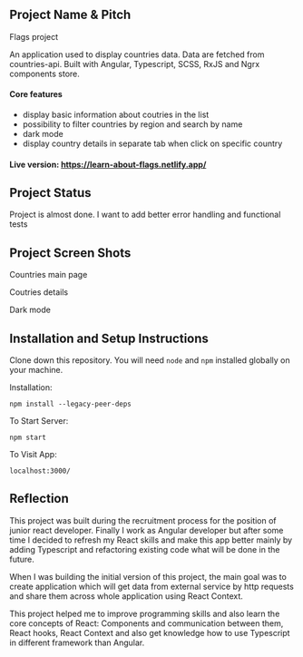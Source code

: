 ## Project Name & Pitch

Flags project

An application used to display countries data. Data are fetched from countries-api. Built with Angular,
Typescript, SCSS, RxJS and Ngrx components store.

#### Core features

- display basic information about coutries in the list 
- possibility to filter countries by region and search by name
- dark mode
- display country details in separate tab when click on specific country

#### Live version: https://learn-about-flags.netlify.app/

## Project Status

Project is almost done. I want to add better error handling and functional tests

## Project Screen Shots

Countries main page

Coutries details


Dark mode


## Installation and Setup Instructions

Clone down this repository. You will need `node` and `npm` installed globally on your machine.

Installation:

`npm install --legacy-peer-deps`

To Start Server:

`npm start`

To Visit App:

`localhost:3000/`

## Reflection

This project was built during the recruitment process for the position of junior react developer. Finally I work as
Angular developer but after some time I decided to refresh my React skills and make this app better mainly by adding
Typescript and refactoring existing code what will be done in the future.

When I was building the initial version of this project, the main goal was to create application which will get data
from external service by http requests and share them across whole application using React Context.

This project helped me to improve programming skills and also learn the core concepts of React: Components and
communication between them, React hooks, React Context and also get knowledge how to use Typescript in different
framework than Angular.
